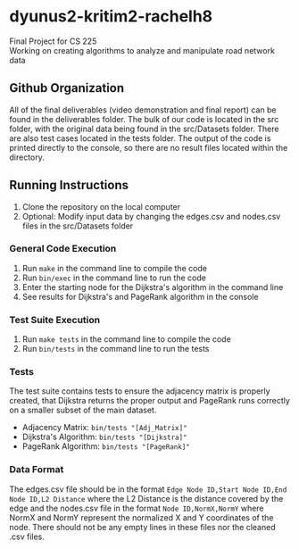 # dyunus2-kritim2-rachelh8  
Final Project for CS 225  
Working on creating algorithms to analyze and manipulate road network data

## Github Organization 
All of the final deliverables (video demonstration and final report) can be found in the deliverables folder. The bulk of our code is located in the src folder, with the original data being found in the src/Datasets folder. There are also test cases located in the tests folder. The output of the code is printed directly to the console, so there are no result files located within the directory.

## Running Instructions  
1. Clone the repository on the local computer
2. Optional: Modify input data by changing the edges.csv and nodes.csv files in the src/Datasets folder
### General Code Execution
1. Run `make` in the command line to compile the code
2. Run `bin/exec` in the command line to run the code
3. Enter the starting node for the Dijkstra's algorithm in the command line
4. See results for Dijkstra's and PageRank algorithm in the console
### Test Suite Execution
1. Run `make tests` in the command line to compile the code
2. Run `bin/tests` in the command line to run the tests
### Tests
The test suite contains tests to ensure the adjacency matrix is properly created, that Dijkstra returns the proper output and PageRank runs correctly on a smaller subset of the main dataset. 
- Adjacency Matrix: `bin/tests "[Adj_Matrix]"`
- Dijkstra's Algorithm: `bin/tests "[Dijkstra]"`
- PageRank Algorithm: `bin/tests "[PageRank]"`
### Data Format
The edges.csv file should be in the format `Edge Node ID,Start Node ID,End Node ID,L2 Distance` where the L2 Distance is the distance covered by the edge and the nodes.csv file in the format `Node ID,NormX,NormY` where NormX and NormY represent the normalized X and Y coordinates of the node. There should not be any empty lines in these files nor the cleaned .csv files.
